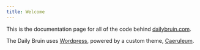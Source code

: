 ```yaml
---
title: Welcome
---
```


This is the documentation page for all of the code behind [dailybruin.com][1].

The Daily Bruin uses [Wordpress][2], powered by a custom theme, [Caeruleum][3].

[1]:	http://dailybruin.com
[2]:	https://wordpress.org
[3]:	https://github.com/daily-bruin/caeruleum